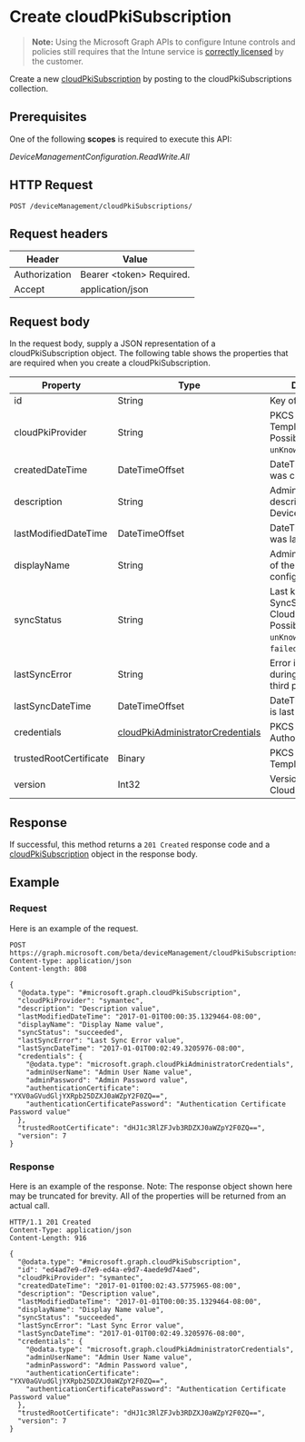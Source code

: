 ﻿# Create cloudPkiSubscription

> **Note:** Using the Microsoft Graph APIs to configure Intune controls and policies still requires that the Intune service is [correctly licensed](https://go.microsoft.com/fwlink/?linkid=839381) by the customer.

Create a new [cloudPkiSubscription](../resources/intune_deviceconfig_cloudpkisubscription.md) by posting to the cloudPkiSubscriptions collection.
## Prerequisites
One of the following **scopes** is required to execute this API:

*DeviceManagementConfiguration.ReadWrite.All*
## HTTP Request
<!-- {
  "blockType": "ignored"
}
-->
```http
POST /deviceManagement/cloudPkiSubscriptions/
```

## Request headers
|Header|Value|
|---|---|
|Authorization|Bearer &lt;token&gt; Required.|
|Accept|application/json|

## Request body
In the request body, supply a JSON representation of a cloudPkiSubscription object.
The following table shows the properties that are required when you create a cloudPkiSubscription.

|Property|Type|Description|
|---|---|---|
|id|String|Key of the entity.|
|cloudPkiProvider|String|PKCS Certificate Template Name Possible values are: `unKnown`, `symantec`.|
|createdDateTime|DateTimeOffset|DateTime the object was created.|
|description|String|Admin provided description of the Device Configuration.|
|lastModifiedDateTime|DateTimeOffset|DateTime the object was last modified.|
|displayName|String|Admin provided name of the device configuration.|
|syncStatus|String|Last known SyncStatus of CloudPkiSubscription Possible values are: `unKnown`, `succeeded`, `failed`.|
|lastSyncError|String|Error if occurred during last sync from third party CAs|
|lastSyncDateTime|DateTimeOffset|DateTime certificate is last updated|
|credentials|[cloudPkiAdministratorCredentials](../resources/intune_deviceconfig_cloudpkiadministratorcredentials.md)|PKCS Certification Authority Name|
|trustedRootCertificate|Binary|PKCS Certificate Template Name|
|version|Int32|Version of the CloudPkiSubscription.|



## Response
If successful, this method returns a `201 Created` response code and a [cloudPkiSubscription](../resources/intune_deviceconfig_cloudpkisubscription.md) object in the response body.

## Example
### Request
Here is an example of the request.
```http
POST https://graph.microsoft.com/beta/deviceManagement/cloudPkiSubscriptions/
Content-type: application/json
Content-length: 808

{
  "@odata.type": "#microsoft.graph.cloudPkiSubscription",
  "cloudPkiProvider": "symantec",
  "description": "Description value",
  "lastModifiedDateTime": "2017-01-01T00:00:35.1329464-08:00",
  "displayName": "Display Name value",
  "syncStatus": "succeeded",
  "lastSyncError": "Last Sync Error value",
  "lastSyncDateTime": "2017-01-01T00:02:49.3205976-08:00",
  "credentials": {
    "@odata.type": "microsoft.graph.cloudPkiAdministratorCredentials",
    "adminUserName": "Admin User Name value",
    "adminPassword": "Admin Password value",
    "authenticationCertificate": "YXV0aGVudGljYXRpb25DZXJ0aWZpY2F0ZQ==",
    "authenticationCertificatePassword": "Authentication Certificate Password value"
  },
  "trustedRootCertificate": "dHJ1c3RlZFJvb3RDZXJ0aWZpY2F0ZQ==",
  "version": 7
}
```

### Response
Here is an example of the response. Note: The response object shown here may be truncated for brevity. All of the properties will be returned from an actual call.
```http
HTTP/1.1 201 Created
Content-Type: application/json
Content-Length: 916

{
  "@odata.type": "#microsoft.graph.cloudPkiSubscription",
  "id": "ed4ad7e9-d7e9-ed4a-e9d7-4aede9d74aed",
  "cloudPkiProvider": "symantec",
  "createdDateTime": "2017-01-01T00:02:43.5775965-08:00",
  "description": "Description value",
  "lastModifiedDateTime": "2017-01-01T00:00:35.1329464-08:00",
  "displayName": "Display Name value",
  "syncStatus": "succeeded",
  "lastSyncError": "Last Sync Error value",
  "lastSyncDateTime": "2017-01-01T00:02:49.3205976-08:00",
  "credentials": {
    "@odata.type": "microsoft.graph.cloudPkiAdministratorCredentials",
    "adminUserName": "Admin User Name value",
    "adminPassword": "Admin Password value",
    "authenticationCertificate": "YXV0aGVudGljYXRpb25DZXJ0aWZpY2F0ZQ==",
    "authenticationCertificatePassword": "Authentication Certificate Password value"
  },
  "trustedRootCertificate": "dHJ1c3RlZFJvb3RDZXJ0aWZpY2F0ZQ==",
  "version": 7
}
```



